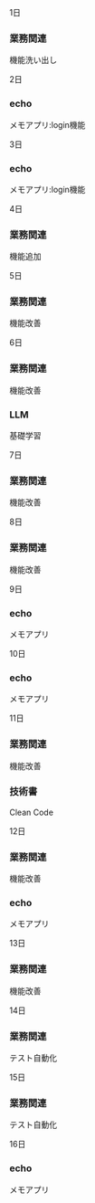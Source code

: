 1日

### 業務関連

機能洗い出し

2日

### echo

メモアプリ:login機能

3日

### echo

メモアプリ:login機能

4日

### 業務関連

機能追加

5日

### 業務関連

機能改善

6日

### 業務関連

機能改善

### LLM

基礎学習

7日

### 業務関連

機能改善

8日

### 業務関連

機能改善

9日

### echo

メモアプリ

10日

### echo

メモアプリ

11日

### 業務関連

機能改善

### 技術書

Clean Code

12日

### 業務関連

機能改善

### echo

メモアプリ

13日

### 業務関連

機能改善

14日

### 業務関連

テスト自動化

15日

### 業務関連

テスト自動化

16日

### echo

メモアプリ